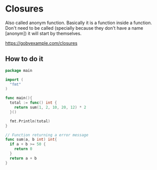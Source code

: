 # Closures

Also called anonym function. Basically it is a function inside a function. Don't need to be called (specially because they don't have a name [anonym]) it will start by themselves.

<a href="https://gobyexample.com/closures" target="_blank">https://gobyexample.com/closures</a>

## How to do it

```go
package main

import (
  "fmt"
)

func main(){
  total := func() int {
    return sum(1, 2, 10, 20, 12) * 2
  }()

  fmt.Println(total)
}

// Function returning a error message
func sum(a, b int) int{
  if a + b >= 50 {
    return 0
  }
  return a + b
}
```
